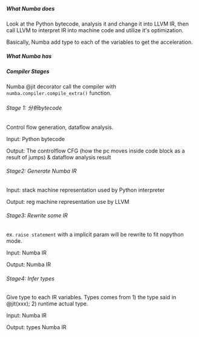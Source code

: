 ##### What Numba does

Look at the Python bytecode, analysis it and change it into LLVM IR, then call LLVM to interpret IR into machine code and utilize it's optimization.

Basically, Numba add type to each of the variables to get the acceleration.



##### What Numba has



##### Compiler Stages

Numba @jit decorator call the compiler with `numba.compiler.compile_extra()` function.

###### Stage 1: 分析bytecode

Control flow generation, dataflow analysis.

Input: Python bytecode

Output: The controlflow CFG (how the pc moves inside code block as a result of jumps) & dataflow analysis result

###### Stage2: Generate Numba IR

Input: stack machine representation used by Python interpreter

Output: reg machine representation use by LLVM

###### Stage3: Rewrite some IR

ex. `raise statement` with a implicit param will be rewrite to fit nopython mode.

Input: Numba IR

Output: Numba IR

###### Stage4: Infer types

Give type to each IR variables. Types comes from 1) the type said in @jit(xxx); 2) runtime actual type.

Input: Numba IR

Output: types Numba IR



